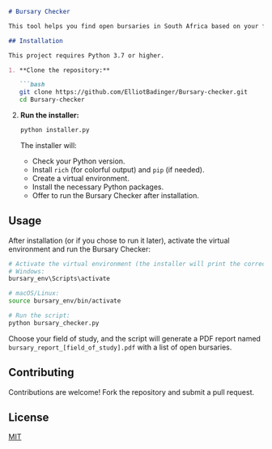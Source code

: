 ```markdown
# Bursary Checker

This tool helps you find open bursaries in South Africa based on your field of study.

## Installation

This project requires Python 3.7 or higher.

1. **Clone the repository:**

   ```bash
   git clone https://github.com/ElliotBadinger/Bursary-checker.git
   cd Bursary-checker
   ```

2. **Run the installer:**

   ```bash
   python installer.py
   ```

   The installer will:

   - Check your Python version.
   - Install `rich` (for colorful output) and `pip` (if needed).
   - Create a virtual environment.
   - Install the necessary Python packages.
   - Offer to run the Bursary Checker after installation.

## Usage

After installation (or if you chose to run it later), activate the virtual environment and run the Bursary Checker:

```bash
# Activate the virtual environment (the installer will print the correct command):
# Windows:
bursary_env\Scripts\activate

# macOS/Linux:
source bursary_env/bin/activate

# Run the script:
python bursary_checker.py
```

Choose your field of study, and the script will generate a PDF report named `bursary_report_[field_of_study].pdf` with a list of open bursaries.

## Contributing

Contributions are welcome! Fork the repository and submit a pull request.

## License

[MIT](LICENSE)
```
